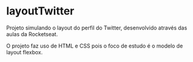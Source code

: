 # layoutTwitter

Projeto simulando o layout do perfil do Twitter, desenvolvido através das aulas da Rocketseat.

O projeto faz uso de HTML e CSS pois o foco de estudo é o modelo de layout flexbox.
